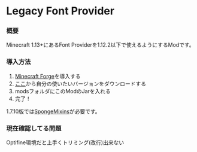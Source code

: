 # Legacy Font Provider

### 概要
Minecraft 1.13+にあるFont Providerを1.12.2以下で使えるようにするModです。



### 導入方法

1. [Minecraft Forge](https://files.minecraftforge.net/net/minecraftforge/forge)を導入する
2. [ここ](https://github.com/Yukkuritaku/unicode-fix/releases/latest)から自分の使いたいバージョンをダウンロードする
3. modsフォルダにこのModのJarを入れる
4. 完了！

1.7.10版では[SpongeMixins](https://modrinth.com/mod/spongemixin1710)が必要です。

### 現在確認してる問題

Optifine環境だと上手くトリミング(改行)出来ない

